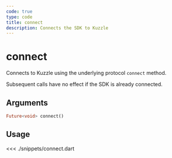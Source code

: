 ```yaml
---
code: true
type: code
title: connect
description: Connects the SDK to Kuzzle
---
```


# connect

Connects to Kuzzle using the underlying protocol `connect` method. 

Subsequent calls have no effect if the SDK is already connected.

## Arguments

```dart
Future<void> connect()
```

## Usage

<<< ./snippets/connect.dart
